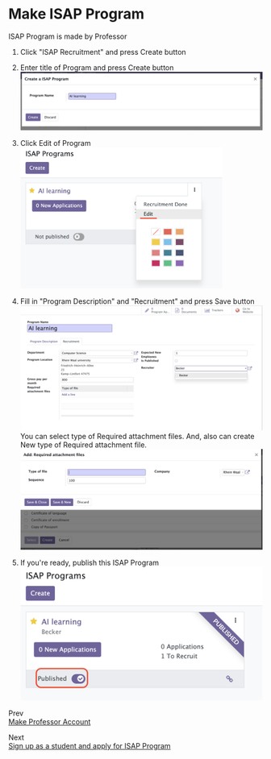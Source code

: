 [makeProfessorAccount]: makeProfessorAccount.md
[signUpStudent]: signUpStudent.md

# Make ISAP Program

ISAP Program is made by Professor

1. Click "ISAP Recruitment" and press Create button  

2. Enter title of Program and press Create button  
   <img src="images/enter_title_program.png" width="500px" />

3. Click Edit of Program  
   <img src="images/click_edit_program.png" width="400px" />

4. Fill in "Program Description" and "Recruitment" and press Save button  
   <img src="images/fill_in_program.png" width="500px" />  
   You can select type of Required attachment files.
   And, also can create New type of Required attachment file.  
   <img src="images/create_new_type_attach.png" width="500px" />

5. If you're ready, publish this ISAP Program  
   <img src="images/publish_program.png" width="500px" />
   


Prev  
[Make Professor Account][makeProfessorAccount]

Next  
[Sign up as a student and apply for ISAP Program][signUpStudent]
